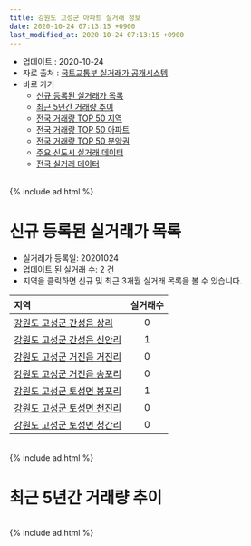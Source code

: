 ```yaml
---
title: 강원도 고성군 아파트 실거래 정보
date: 2020-10-24 07:13:15 +0900
last_modified_at: 2020-10-24 07:13:15 +0900
---
```


* 업데이트 : 2020-10-24
* 자료 출처 : [국토교통부 실거래가 공개시스템](http://rt.molit.go.kr)
* 바로 가기
    * [신규 등록된 실거래가 목록](#신규-등록된-실거래가-목록)
    * [최근 5년간 거래량 추이](#최근-5년간-거래량-추이)
    * [전국 거래량 TOP 50 지역](https://inasie.github.io/apt-trade-info/최근-3개월-전국에서-가장-거래가-많이-발생한-지역)
    * [전국 거래량 TOP 50 아파트](https://inasie.github.io/apt-trade-info/최근-3개월-전국에서-가장-거래가-많이-발생한-아파트)
    * [전국 거래량 TOP 50 분양권](https://inasie.github.io/apt-trade-info/최근-3개월-전국에서-가장-거래가-많이-발생한-분양권)
    * [주요 신도시 실거래 데이터](https://inasie.github.io/apt-trade-info/주요-신도시)
    * [전국 실거래 데이터](https://inasie.github.io/apt-trade-info/전국)

<br>
{% include ad.html %}
<br>

# 신규 등록된 실거래가 목록
* 실거래가 등록일: 20201024
* 업데이트 된 실거래 수: 2 건
* 지역을 클릭하면 신규 및 최근 3개월 실거래 목록을 볼 수 있습니다.


|지역|실거래수|
|:---|:---:|
|[강원도 고성군 간성읍 상리](https://inasie.github.io/apt-trade-info/강원도-고성군-간성읍-상리)|0|
|[강원도 고성군 간성읍 신안리](https://inasie.github.io/apt-trade-info/강원도-고성군-간성읍-신안리)|1|
|[강원도 고성군 거진읍 거진리](https://inasie.github.io/apt-trade-info/강원도-고성군-거진읍-거진리)|0|
|[강원도 고성군 거진읍 송포리](https://inasie.github.io/apt-trade-info/강원도-고성군-거진읍-송포리)|0|
|[강원도 고성군 토성면 봉포리](https://inasie.github.io/apt-trade-info/강원도-고성군-토성면-봉포리)|1|
|[강원도 고성군 토성면 천진리](https://inasie.github.io/apt-trade-info/강원도-고성군-토성면-천진리)|0|
|[강원도 고성군 토성면 청간리](https://inasie.github.io/apt-trade-info/강원도-고성군-토성면-청간리)|0|


<br>
{% include ad.html %}
<br>

# 최근 5년간 거래량 추이


<div style="width:100%;">
    <canvas id="deal_progress" height="200"></canvas>
</div>

<script>
new Chart(document.getElementById("deal_progress"), {
    type: 'line',
    data: {
        labels: ['201510','201511','201512','201601','201602','201603','201604','201605','201606','201607','201608','201609','201610','201611','201612','201701','201702','201703','201704','201705','201706','201707','201708','201709','201710','201711','201712','201801','201802','201803','201804','201805','201806','201807','201808','201809','201810','201811','201812','201901','201902','201903','201904','201905','201906','201907','201908','201909','201910','201911','201912','202001','202002','202003','202004','202005','202006','202007','202008','202009','202010'],
        datasets: [{
            label: '매매',
            pointRadius: 1,
            data: [11, 9, 4, 5, 6, 13, 18, 15, 22, 16, 17, 16, 10, 10, 6, 8, 18, 16, 8, 11, 12, 12, 9, 9, 12, 11, 6, 30, 20, 17, 11, 15, 13, 13, 6, 13, 20, 12, 12, 9, 8, 13, 9, 12, 8, 21, 16, 14, 14, 10, 134, 9, 21, 21, 16, 20, 46, 25, 24, 22, 16],
            borderColor: "rgba(255, 201, 14, 1)",
            backgroundColor: "rgba(255, 201, 14, 0.5)",
            fill: false,
            lineTension: 0
        },{
            label: '전월세',
            pointRadius: 1,
            data: [7, 1, 5, 12, 16, 17, 7, 6, 10, 4, 9, 2, 6, 6, 7, 6, 15, 6, 20, 9, 5, 3, 6, 7, 5, 4, 6, 9, 9, 6, 15, 7, 6, 4, 4, 3, 4, 3, 9, 6, 17, 6, 17, 5, 3, 7, 0, 5, 3, 1, 6, 11, 7, 8, 5, 4, 7, 16, 13, 7, 3],
            borderColor: "rgba(0, 141, 185, 1)",
            backgroundColor: "rgba(0, 141, 185, 0.5)",
            fill: false,
            lineTension: 0
        }
        ]
    },
    options: {
        responsive: true,
        title: {
            display: false
        },
        tooltips: {
            mode: 'index',
            intersect: false
        },
        hover: {
            mode: 'nearest',
            intersect: true
        },
        scales: {
            xAxes: [{
                display: true,
                scaleLabel: {
                    display: true,
                    labelString: '년/월'
                }
            }],
            yAxes: [{
                display: true,
                ticks: {
                    suggestedMin: 0,
                },
                scaleLabel: {
                    display: true,
                    labelString: '실거래 수'
                }
            }]
        }
    }
});

</script>


<br>
{% include ad.html %}
<br>

